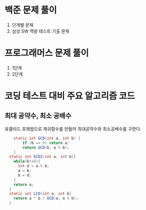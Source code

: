 # 백준 문제 풀이
  1. 단계별 문제
  2. 삼성 SW 역량 테스트 기출 문제
# 프로그래머스 문제 풀이
  1. 1단계
  2. 2단계
  
# 코딩 테스트 대비 주요 알고리즘 코드
## 최대 공약수, 최소 공배수
유클리드 호제법으로 재귀함수를 만들어 최대공약수와 최소공배수를 구한다.

```java
	static int GCD(int a, int b) {
		if (b == 0) return a;
		return GCD(b, a % b);
	}
  static int GCD2(int a, int b){
    while(b!=0){
      int d = a % b;
      a = b;
      b = d;
    }
    return a;
  }
  static int LCD(int a, int b{
    return a * b / GCD(a, a % b);
  }
```
